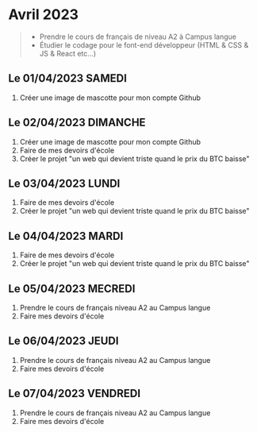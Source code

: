 # Avril 2023
> - Prendre le cours de français de niveau A2 à Campus langue 
> - Étudier le codage pour le font-end développeur (HTML & CSS & JS & React etc...)

## Le 01/04/2023 SAMEDI
1. Créer une image de mascotte pour mon compte Github

## Le 02/04/2023 DIMANCHE
1. Créer une image de mascotte pour mon compte Github
1. Faire de mes devoirs d'école
1. Créer le projet "un web qui devient triste quand le prix du BTC baisse"

## Le 03/04/2023 LUNDI
1. Faire de mes devoirs d'école
1. Créer le projet "un web qui devient triste quand le prix du BTC baisse"

## Le 04/04/2023 MARDI
1. Faire de mes devoirs d'école
1. Créer le projet "un web qui devient triste quand le prix du BTC baisse"

## Le 05/04/2023 MECREDI
1. Prendre le cours de français niveau A2 au Campus langue
2. Faire mes devoirs d'école

## Le 06/04/2023 JEUDI
1. Prendre le cours de français niveau A2 au Campus langue
2. Faire mes devoirs d'école

## Le 07/04/2023 VENDREDI
1. Prendre le cours de français niveau A2 au Campus langue
2. Faire mes devoirs d'école